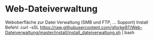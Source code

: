 # Web-Dateiverwaltung
Weboberfläche zur Datei Verwaltung (SMB und FTP, ... Support)
Install Befehl: curl -sSL https://raw.githubusercontent.com/gforke97/Web-Dateiverwaltung/master/install/install_dateiverwaltung.sh | bash
